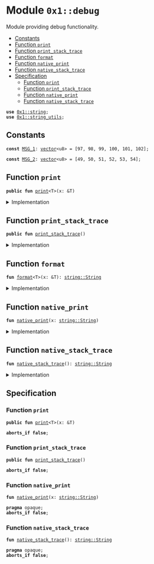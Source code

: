 
<a id="0x1_debug"></a>

# Module `0x1::debug`

Module providing debug functionality.


-  [Constants](#@Constants_0)
-  [Function `print`](#0x1_debug_print)
-  [Function `print_stack_trace`](#0x1_debug_print_stack_trace)
-  [Function `format`](#0x1_debug_format)
-  [Function `native_print`](#0x1_debug_native_print)
-  [Function `native_stack_trace`](#0x1_debug_native_stack_trace)
-  [Specification](#@Specification_1)
    -  [Function `print`](#@Specification_1_print)
    -  [Function `print_stack_trace`](#@Specification_1_print_stack_trace)
    -  [Function `native_print`](#@Specification_1_native_print)
    -  [Function `native_stack_trace`](#@Specification_1_native_stack_trace)


<pre><code><b>use</b> <a href="../../../move-stdlib/tests/compiler-v2-doc/string.md#0x1_string">0x1::string</a>;
<b>use</b> <a href="string_utils.md#0x1_string_utils">0x1::string_utils</a>;
</code></pre>



<a id="@Constants_0"></a>

## Constants


<a id="0x1_debug_MSG_1"></a>



<pre><code><b>const</b> <a href="debug.md#0x1_debug_MSG_1">MSG_1</a>: <a href="../../../move-stdlib/tests/compiler-v2-doc/vector.md#0x1_vector">vector</a>&lt;u8&gt; = [97, 98, 99, 100, 101, 102];
</code></pre>



<a id="0x1_debug_MSG_2"></a>



<pre><code><b>const</b> <a href="debug.md#0x1_debug_MSG_2">MSG_2</a>: <a href="../../../move-stdlib/tests/compiler-v2-doc/vector.md#0x1_vector">vector</a>&lt;u8&gt; = [49, 50, 51, 52, 53, 54];
</code></pre>



<a id="0x1_debug_print"></a>

## Function `print`



<pre><code><b>public</b> <b>fun</b> <a href="debug.md#0x1_debug_print">print</a>&lt;T&gt;(x: &T)
</code></pre>



<details>
<summary>Implementation</summary>


<pre><code><b>public</b> <b>fun</b> <a href="debug.md#0x1_debug_print">print</a>&lt;T&gt;(x: &T) {
    <a href="debug.md#0x1_debug_native_print">native_print</a>(<a href="debug.md#0x1_debug_format">format</a>(x));
}
</code></pre>



</details>

<a id="0x1_debug_print_stack_trace"></a>

## Function `print_stack_trace`



<pre><code><b>public</b> <b>fun</b> <a href="debug.md#0x1_debug_print_stack_trace">print_stack_trace</a>()
</code></pre>



<details>
<summary>Implementation</summary>


<pre><code><b>public</b> <b>fun</b> <a href="debug.md#0x1_debug_print_stack_trace">print_stack_trace</a>() {
    <a href="debug.md#0x1_debug_native_print">native_print</a>(<a href="debug.md#0x1_debug_native_stack_trace">native_stack_trace</a>());
}
</code></pre>



</details>

<a id="0x1_debug_format"></a>

## Function `format`



<pre><code><b>fun</b> <a href="debug.md#0x1_debug_format">format</a>&lt;T&gt;(x: &T): <a href="../../../move-stdlib/tests/compiler-v2-doc/string.md#0x1_string_String">string::String</a>
</code></pre>



<details>
<summary>Implementation</summary>


<pre><code>inline <b>fun</b> <a href="debug.md#0x1_debug_format">format</a>&lt;T&gt;(x: &T): String {
    libra2_std::string_utils::debug_string(x)
}
</code></pre>



</details>

<a id="0x1_debug_native_print"></a>

## Function `native_print`



<pre><code><b>fun</b> <a href="debug.md#0x1_debug_native_print">native_print</a>(x: <a href="../../../move-stdlib/tests/compiler-v2-doc/string.md#0x1_string_String">string::String</a>)
</code></pre>



<details>
<summary>Implementation</summary>


<pre><code><b>native</b> <b>fun</b> <a href="debug.md#0x1_debug_native_print">native_print</a>(x: String);
</code></pre>



</details>

<a id="0x1_debug_native_stack_trace"></a>

## Function `native_stack_trace`



<pre><code><b>fun</b> <a href="debug.md#0x1_debug_native_stack_trace">native_stack_trace</a>(): <a href="../../../move-stdlib/tests/compiler-v2-doc/string.md#0x1_string_String">string::String</a>
</code></pre>



<details>
<summary>Implementation</summary>


<pre><code><b>native</b> <b>fun</b> <a href="debug.md#0x1_debug_native_stack_trace">native_stack_trace</a>(): String;
</code></pre>



</details>

<a id="@Specification_1"></a>

## Specification


<a id="@Specification_1_print"></a>

### Function `print`


<pre><code><b>public</b> <b>fun</b> <a href="debug.md#0x1_debug_print">print</a>&lt;T&gt;(x: &T)
</code></pre>




<pre><code><b>aborts_if</b> <b>false</b>;
</code></pre>



<a id="@Specification_1_print_stack_trace"></a>

### Function `print_stack_trace`


<pre><code><b>public</b> <b>fun</b> <a href="debug.md#0x1_debug_print_stack_trace">print_stack_trace</a>()
</code></pre>




<pre><code><b>aborts_if</b> <b>false</b>;
</code></pre>



<a id="@Specification_1_native_print"></a>

### Function `native_print`


<pre><code><b>fun</b> <a href="debug.md#0x1_debug_native_print">native_print</a>(x: <a href="../../../move-stdlib/tests/compiler-v2-doc/string.md#0x1_string_String">string::String</a>)
</code></pre>




<pre><code><b>pragma</b> opaque;
<b>aborts_if</b> <b>false</b>;
</code></pre>



<a id="@Specification_1_native_stack_trace"></a>

### Function `native_stack_trace`


<pre><code><b>fun</b> <a href="debug.md#0x1_debug_native_stack_trace">native_stack_trace</a>(): <a href="../../../move-stdlib/tests/compiler-v2-doc/string.md#0x1_string_String">string::String</a>
</code></pre>




<pre><code><b>pragma</b> opaque;
<b>aborts_if</b> <b>false</b>;
</code></pre>


[move-book]: https://aptos.dev/move/book/SUMMARY
